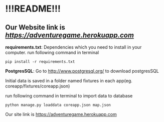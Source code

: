 # !!!README!!! #  
## **Our Website link is** *https://adventuregame.herokuapp.com* ##

**requirements.txt**: Dependencies which you need to install in your computer.
run following command in terminal
```
pip install -r requirements.txt
```


**PostgresSQL**: Go to http://www.postgresql.org/ to download postgresSQL


Initial data is saved in a folder named fixtures in each app(eg. coreapp/fixtures/coreapp.json)

run following command in terminal to import data to database
```
python manage.py loaddata coreapp.json map.json
```


Our site link is https://adventuregame.herokuapp.com
